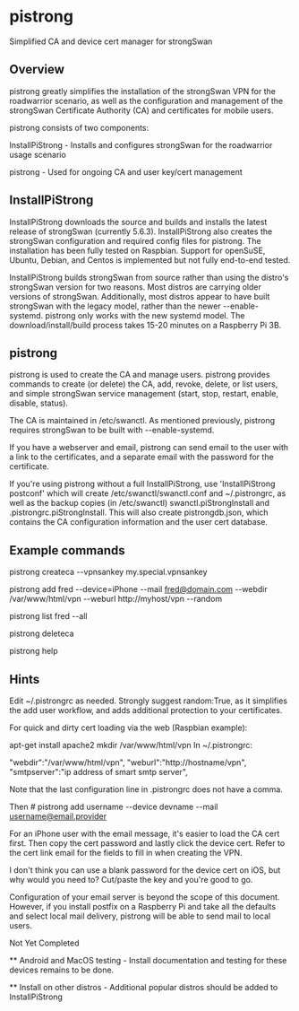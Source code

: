 # pistrong
Simplified CA and device cert manager for strongSwan

## Overview

pistrong greatly simplifies the installation of the strongSwan VPN for
the roadwarrior scenario, as well as the configuration and management of
the strongSwan Certificate Authority (CA) and certificates for mobile
users.

pistrong consists of two components:

InstallPiStrong - Installs and configures strongSwan for the roadwarrior
usage scenario

pistrong - Used for ongoing CA and user key/cert management

## InstallPiStrong 

InstallPiStrong downloads the source and builds and installs the latest
release of strongSwan (currently 5.6.3). InstallPiStrong also creates
the strongSwan configuration and required config files for pistrong. The
installation has been fully tested on Raspbian. Support for openSuSE,
Ubuntu, Debian, and Centos is implemented but not fully end-to-end
tested.

InstallPiStrong builds strongSwan from source rather than using the
distro's strongSwan version for two reasons. Most distros are carrying
older versions of strongSwan. Additionally, most distros appear to have
built strongSwan with the legacy model, rather than the newer
--enable-systemd. pistrong only works with the new systemd model. The
download/install/build process takes 15-20 minutes on a Raspberry Pi
3B.

## pistrong
pistrong is used to create the CA and manage users. pistrong provides
commands to create (or delete) the CA, add, revoke, delete, or list
users, and simple strongSwan service management (start, stop, restart,
enable, disable, status).

The CA is maintained in /etc/swanctl. As mentioned previously, pistrong
requires strongSwan to be built with --enable-systemd.

If you have a webserver and email, pistrong can send email to the
user with a link to the certificates, and a separate email with the
password for the certificate. 

If you're using pistrong without a full InstallPiStrong, use
'InstallPiStrong postconf' which will create /etc/swanctl/swanctl.conf
and ~/.pistrongrc, as well as the backup copies (in /etc/swanctl)
swanctl.piStrongInstall and .pistrongrc.piStrongInstall. This will also
create pistrongdb.json, which contains the CA configuration information
and the user cert database.

## Example commands

pistrong createca --vpnsankey my.special.vpnsankey

pistrong add fred --device=iPhone --mail fred@domain.com --webdir /var/www/html/vpn --weburl http://myhost/vpn --random

pistrong list fred --all

pistrong deleteca

pistrong help


## Hints

Edit ~/.pistrongrc as needed. Strongly suggest random:True, as it
simplifies the add user workflow, and adds additional protection to your
certificates.

For quick and dirty cert loading via the web (Raspbian example):

apt-get install apache2
mkdir /var/www/html/vpn
In ~/.pistrongrc:

   "webdir":"/var/www/html/vpn",
   "weburl":"http://hostname/vpn",
   "smtpserver":"ip address of smart smtp server",

Note that the last configuration line in .pistrongrc does not have a comma.

Then # pistrong add username --device devname --mail username@email.provider

For an iPhone user with the email message, it's easier to load the CA
cert first. Then copy the cert password and lastly click the device
cert. Refer to the cert link email for the fields to fill in when
creating the VPN.

I don't think you can use a blank password for the device cert on iOS,
but why would you need to? Cut/paste the key and you're good to go.

Configuration of your email server is beyond the scope of this
document. However, if you install postfix on a Raspberry Pi and take all
the defaults and select local mail delivery, pistrong will be able to
send mail to local users.

Not Yet Completed

** Android and MacOS testing - Install documentation and testing for
   these devices remains to be done.

** Install on other distros - Additional popular distros should be added
   to InstallPiStrong
